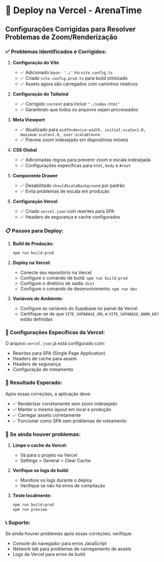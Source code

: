 # 🚀 Deploy na Vercel - ArenaTime

## Configurações Corrigidas para Resolver Problemas de Zoom/Renderização

### ✅ Problemas Identificados e Corrigidos:

1. **Configuração do Vite**
   - ✅ Adicionado `base: './'` no `vite.config.ts`
   - ✅ Criado `vite.config.prod.ts` para build otimizado
   - ✅ Assets agora são carregados com caminhos relativos

2. **Configuração do Tailwind**
   - ✅ Corrigido `content` para incluir `"./index.html"`
   - ✅ Garantindo que todos os arquivos sejam processados

3. **Meta Viewport**
   - ✅ Atualizado para `width=device-width, initial-scale=1.0, maximum-scale=1.0, user-scalable=no`
   - ✅ Previne zoom indesejado em dispositivos móveis

4. **CSS Global**
   - ✅ Adicionadas regras para prevenir zoom e escala indesejada
   - ✅ Configurações específicas para `html`, `body` e `#root`

5. **Componente Drawer**
   - ✅ Desabilitado `shouldScaleBackground` por padrão
   - ✅ Evita problemas de escala em produção

6. **Configuração Vercel**
   - ✅ Criado `vercel.json` com rewrites para SPA
   - ✅ Headers de segurança e cache configurados

### 📋 Passos para Deploy:

1. **Build de Produção:**
   ```bash
   npm run build:prod
   ```

2. **Deploy na Vercel:**
   - Conecte seu repositório na Vercel
   - Configure o comando de build: `npm run build:prod`
   - Configure o diretório de saída: `dist`
   - Configure o comando de desenvolvimento: `npm run dev`

3. **Variáveis de Ambiente:**
   - Configure as variáveis do Supabase no painel da Vercel
   - Certifique-se de que `VITE_SUPABASE_URL` e `VITE_SUPABASE_ANON_KEY` estão definidas

### 🔧 Configurações Específicas da Vercel:

O arquivo `vercel.json` já está configurado com:
- Rewrites para SPA (Single Page Application)
- Headers de cache para assets
- Headers de segurança
- Configuração de roteamento

### 🎯 Resultado Esperado:

Após essas correções, a aplicação deve:
- ✅ Renderizar corretamente sem zoom indesejado
- ✅ Manter o mesmo layout em local e produção
- ✅ Carregar assets corretamente
- ✅ Funcionar como SPA sem problemas de roteamento

### 🚨 Se ainda houver problemas:

1. **Limpe o cache da Vercel:**
   - Vá para o projeto na Vercel
   - Settings > General > Clear Cache

2. **Verifique os logs de build:**
   - Monitore os logs durante o deploy
   - Verifique se não há erros de compilação

3. **Teste localmente:**
   ```bash
   npm run build:prod
   npm run preview
   ```

### 📞 Suporte:

Se ainda houver problemas após essas correções, verifique:
- Console do navegador para erros JavaScript
- Network tab para problemas de carregamento de assets
- Logs da Vercel para erros de build
